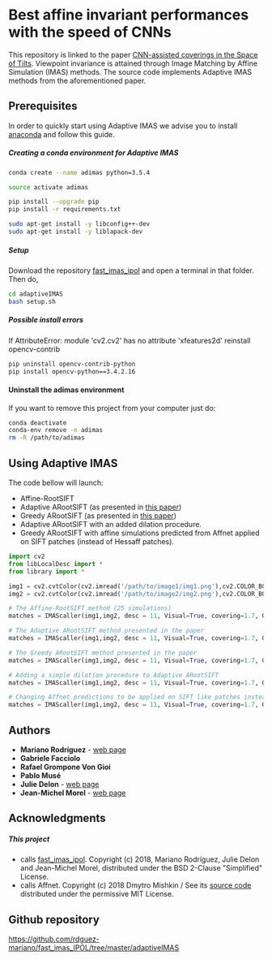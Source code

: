 # Best affine invariant performances with the speed of CNNs

This repository is linked to the paper [CNN-assisted coverings in the Space of Tilts](https://rdguez-mariano.github.io/pages/adimas). Viewpoint invariance is attained through Image Matching by Affine Simulation (IMAS) methods. The source code implements Adaptive IMAS methods from the aforementioned paper.

## Prerequisites

In order to quickly start using Adaptive IMAS we advise you to install [anaconda](https://www.anaconda.com/distribution/) and follow this guide.

##### Creating a conda environment for Adaptive IMAS

```bash
conda create --name adimas python=3.5.4

source activate adimas

pip install --upgrade pip
pip install -r requirements.txt

sudo apt-get install -y libconfig++-dev
sudo apt-get install -y liblapack-dev
```

##### Setup

Download the repository [fast_imas_ipol](https://github.com/rdguez-mariano/fast_imas_IPOL) and open a terminal in that folder. Then do,

```bash
cd adaptiveIMAS
bash setup.sh
```

##### Possible install errors

If AttributeError: module 'cv2.cv2' has no attribute 'xfeatures2d' reinstall opencv-contrib

```bash
pip uninstall opencv-contrib-python
pip install opencv-python==3.4.2.16
```

#### Uninstall the adimas environment

If you want to remove this project from your computer just do:

```bash
conda deactivate
conda-env remove -n adimas
rm -R /path/to/adimas
```

## Using Adaptive IMAS

The code bellow will launch:

- Affine-RootSIFT
- Adaptive ARootSIFT (as presented in [this paper](https://rdguez-mariano.github.io/pages/adimas))
- Greedy ARootSIFT (as presented in [this paper](https://rdguez-mariano.github.io/pages/adimas))
- Adaptive ARootSIFT with an added dilation procedure.
- Greedy ARootSIFT with affine simulations predicted from Affnet applied on SIFT patches (instead of Hessaff patches).


```python
import cv2
from libLocalDesc import *
from library import *

img1 = cv2.cvtColor(cv2.imread('/path/to/image1/img1.png'),cv2.COLOR_BGR2GRAY)
img2 = cv2.cvtColor(cv2.imread('/path/to/image2/img2.png'),cv2.COLOR_BGR2GRAY)

# The Affine-RootSIFT method (25 simulations)
matches = IMAScaller(img1,img2, desc = 11, Visual=True, covering=1.7, GFilter='IntCode-4')

# The Adaptive ARootSIFT method presented in the paper
matches = IMAScaller(img1,img2, desc = 11, Visual=True, covering=1.7, GFilter='IntCode-4',AdOPT = 'FixedTilts')

# The Greedy ARootSIFT method presented in the paper
matches = IMAScaller(img1,img2, desc = 11, Visual=True, covering=1.7, GFilter='IntCode-4',AdOPT = 'Greedy')

# Adding a simple dilation procedure to Adaptive ARootSIFT
matches = IMAScaller(img1,img2, desc = 11, Visual=True, covering=1.7, GFilter='IntCode-4',AdOPT = 'FixedTilts', dilate=True)

# Changing Affnet predictions to be applied on SIFT like patches instead of HessAff patches.
matches = IMAScaller(img1,img2, desc = 11, Visual=True, covering=1.7, GFilter='IntCode-4',AdOPT = 'Greedy', Detector='SIFT')
```

## Authors

* **Mariano Rodríguez** - [web page](https://rdguez-mariano.github.io/)
* **Gabriele Facciolo**
* **Rafael Grompone Von Gioi**
* **Pablo Musé**
* **Julie Delon** - [web page](https://delon.wp.imt.fr/)
* **Jean-Michel Morel** - [web page](https://sites.google.com/site/jeanmichelmorelcmlaenscachan/)


## Acknowledgments

##### This project

* calls [fast_imas_ipol](https://github.com/rdguez-mariano/fast_imas_IPOL). Copyright (c) 2018, Mariano Rodríguez, Julie Delon and Jean-Michel Morel, distributed under the BSD 2-Clause "Simplified" License.
* calls Affnet. Copyright (c) 2018 Dmytro Mishkin / See its [source code](https://github.com/ducha-aiki/affnet) distributed under the permissive MIT License.

## Github repository

<https://github.com/rdguez-mariano/fast_imas_IPOL/tree/master/adaptiveIMAS>
